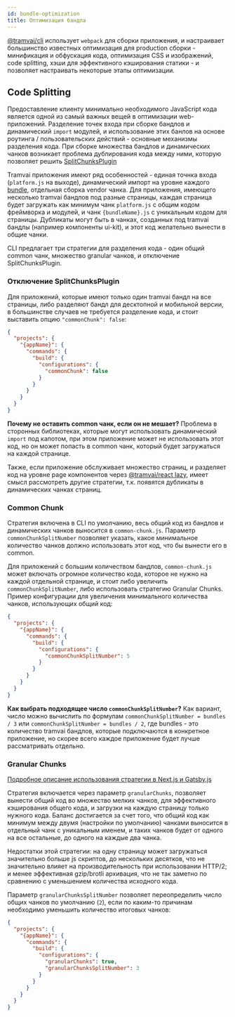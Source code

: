 ```yaml
---
id: bundle-optimization
title: Оптимизация бандла
---
```


[@tramvai/cli](references/cli/base.md) использует `webpack` для сборки приложения, и настраивает большинство известных оптимизация для production сборки - минификация и обфускация кода, оптимизация CSS и изображений, code splitting, хэши для эффективного кэширования статики - и позволяет настраивать некоторые этапы оптимизации.

## Code Splitting

Предоставление клиенту минимально необходимого JavaScript кода является одной из самый важных вещей в оптимизации web-приложений. Разделение точек входа при сборке бандлов и динамический `import` модулей, и использование этих банлов на основе роутинга / пользовательских действий - основные механизмы разделения кода. При сборке множества бандлов и динамических чанков возникает проблема дублирования кода между ними, которую позволяет решить [SplitChunksPlugin](https://webpack.js.org/plugins/split-chunks-plugin/)

Tramvai приложения имеют ряд особенностей - единая точнка входа (`platform.js` на выходе), динамический импорт на уровне каждого [bundle](concepts/bundle.md), отдельная сборка vendor чанка. Для приложения, имеющего несколько tramvai бандлов под разные страницы, каждая страница будет загружать как минимум чанк `platform.js` с общим кодом фреймворка и модулей, и чанк `{bundleName}.js` с уникальным кодом для страницы. Дубликаты могут быть в чанках, созданных под tramvai бандлы (например компоненты ui-kit), и этот код желательно вынести в общие чанки.

CLI предлагает три стратегии для разделения кода - один общий common чанк, множество granular чанков, и отключение SplitChunksPlugin.

### Отключение SplitChunksPlugin

Для приложений, которые имеют только один tramvai бандл на все страницы, либо разделяют бандл для десктопной и мобильной версии, в большинстве случаев не требуется разделение кода, и стоит выставить опцию `"commonChunk": false`:

```json
{
  "projects": {
    "{appName}": {
      "commands": {
        "build": {
          "configurations": {
            "commonChunk": false
          }
        }
      }
    }
  }
}
```

**Почему не оставить common чанк, если он не мешает?** Проблема в сторонных библиотеках, которые могут использовать динамический `import` под капотом, при этом приложение может не использовать этот код, но он может попасть в common чанк, который будет загружаться на каждой странице.

Также, если приложение обслуживает множество страниц, и разделяет код на уровне page компонентов через [@tramvai/react lazy](how-to/how-create-async-component.md), имеет смысл рассмотреть другие стратегии, т.к. появятся дубликаты в динамических чанках страниц.

### Common Chunk

Стратегия включена в CLI по умолчанию, весь общий код из бандлов и динамических чанков выносится в `common-chunk.js`. Параметр `commonChunkSplitNumber` позволяет указать, какое минимальное количество чанков должно использовать этот код, что бы вынести его в common.

Для приложений с большим количеством бандлов, `common-chunk.js` может включать огромное количество кода, которое не нужно на каждой отдельной странице, и стоит либо увеличить `commonChunkSplitNumber`, либо использовать стратегию Granular Chunks. Пример конфигурации для увеличения минимального количества чанков, использующих общий код:

```json
{
  "projects": {
    "{appName}": {
      "commands": {
        "build": {
          "configurations": {
            "commonChunkSplitNumber": 5
          }
        }
      }
    }
  }
}
```

**Как выбрать подходящее число `commonChunkSplitNumber`?** Как вариант, число можно вычислить по формулам `commonChunkSplitNumber = bundles / 3` или `commonChunkSplitNumber = bundles / 2`, где bundles - это количество tramvai бандлов, которые подключаются в конкретное приложение, но скорее всего каждое приложение будет лучше рассматривать отдельно.

### Granular Chunks

[Подробное описание использования стратегии в Next.js и Gatsby.js](https://web.dev/granular-chunking-nextjs/)

Стратегия включается через параметр `granularChunks`, позволяет вынести общий код во множество мелких чанков, для эффективного кэширования общего кода, и загрузки на каждую страницу только нужного кода. Баланс достигается за счет того, что общий код как минимум между двумя (настройки по умолчанию) чанками выносится в отдельный чанк с уникальным именем, и таких чанков будет от одного на все остальные, до одного на каждые два чанка.

Недостатки этой стратегии: на одну страницу может загружаться значительно больше js скриптов, до нескольких десятков, что не значительно влияет на производительность при использовании HTTP/2; и менее эффективная gzip/brotli архивация, что не так заметно по сравнению с уменьшением количества исходного кода.

Параметр `granularChunksSplitNumber` позволяет переопределить число общих чанков по умолчанию (`2`), если по каким-то причинам необходимо уменьшить количество итоговых чанков:

```json
{
  "projects": {
    "{appName}": {
      "commands": {
        "build": {
          "configurations": {
            "granularChunks": true,
            "granularChunksSplitNumber": 3
          }
        }
      }
    }
  }
}
```
